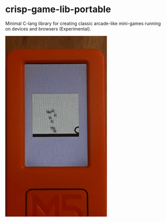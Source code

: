# crisp-game-lib-portable

Minimal C-lang library for creating classic arcade-like mini-games running on devices and browsers (Experimental).

![screenshot](./docs/screenshot.gif)
